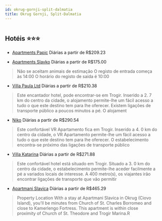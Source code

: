 ```yaml
---
id: okrug-gornji-split-dalmatia
title: Okrug Gornji, Split-Dalmatia
---
```


<center><img src="http://cdn.smyrooms.com/cloudcontent/fotos/agregadorHotelero/0013/59291/1359291/1.jpg?f=15079717" alt="" /></center>


## Hotéis ⭐️⭐️⭐️

-    [Apartments Papic](https://www.hurb.com/aud/https://www.hurb.com/hoteis/okrug-gornji/apartments-papic-JNP-JP157035?cmp=18055) Diárias a partir de R$209.23
   > 
-    [Apartments Slavko](https://www.hurb.com/aud/https://www.hurb.com/hoteis/okrug-gornji/apartments-slavko-JNP-JP01242D?cmp=18055) Diárias a partir de R$175.00
   > Não se aceitam animais de estimação  O registo de entrada começa às 14:00  O horário do registo de saída é 10:00
-    [Villa Paula Ltd](https://www.hurb.com/aud/https://www.hurb.com/hoteis/okrug-gornji/villa-paula-ltd-JNP-JP758966?cmp=18055) Diárias a partir de R$210.38
   > Este encantador hotel, pode encontrar-se em Trogir. Inserido a 2. 7 km do centro da cidade, o alojamento permite-lhe um fácil acesso a tudo o que este destino tem para lhe oferecer. Existem ligações de transporte público a poucos minutos a pé. O alojament
-    [Niko](https://www.hurb.com/aud/https://www.hurb.com/hoteis/okrug-gornji/niko-JNP-JP091677?cmp=18055) Diárias a partir de R$290.54
   > Este confortável VR Apartamento fica em Trogir. Inserido a 4. 0 km do centro da cidade, o VR Apartamento permite-lhe um fácil acesso a tudo o que este destino tem para lhe oferecer. O estabelecimento encontra-se próximo das ligações de transporte público 
-    [Villa Katarina](https://www.hurb.com/aud/https://www.hurb.com/hoteis/okrug-gornji/villa-katarina-JNP-JP044516?cmp=18055) Diárias a partir de R$271.88
   > Este confortável hotel está situado em Trogir. Situado a 3. 0 km do centro da cidade, o estabelecimento permite-lhe aceder facilmente a pé a variados locais de interesse. A 400 metro(s), os viajantes irão encontrar ligações de transporte que vão permitir 
-    [Apartmani Slavica](https://www.hurb.com/aud/https://www.hurb.com/hoteis/okrug-gornji/apartmani-slavica-JNP-JP864743?cmp=18055) Diárias a partir de R$465.29
   > Property Location With a stay at Apartmani Slavica in Okrug (Ciovo Island), you&apos;ll be minutes from Church of St. Charles Borromeo and close to Kamerlengo Fortress. This apartment is within close proximity of Church of St. Theodore and Trogir Marina.R
